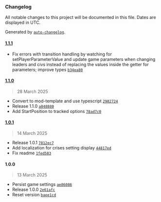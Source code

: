 ### Changelog

All notable changes to this project will be documented in this file. Dates are displayed in UTC.

Generated by [`auto-changelog`](https://github.com/CookPete/auto-changelog).

#### [1.1.1](https://github.com/tpadjen/civ-vii-sticky-game-settings/compare/1.1.0...1.1.1)

- Fix errors with transition handling by watching for setPlayerParameterValue and update game parameters when changing leaders and civs instead of replacing the values inside the getter for parameters; improve types [`b34ea80`](https://github.com/tpadjen/civ-vii-sticky-game-settings/commit/b34ea80392baac9546e92d9d13942082299ca419)

#### [1.1.0](https://github.com/tpadjen/civ-vii-sticky-game-settings/compare/1.0.1...1.1.0)

> 28 March 2025

- Convert to mod-template and use typescript [`2982724`](https://github.com/tpadjen/civ-vii-sticky-game-settings/commit/29827240d0741741a2f12fcf967d7733695ffb89)
- Release 1.1.0 [`a848880`](https://github.com/tpadjen/civ-vii-sticky-game-settings/commit/a84888097a3a799d801b0d5c80fcbda84820adb2)
- Add StartPosition to tracked options [`78ad7c0`](https://github.com/tpadjen/civ-vii-sticky-game-settings/commit/78ad7c0be929d5d8555357f50631a87a65256d51)

#### [1.0.1](https://github.com/tpadjen/civ-vii-sticky-game-settings/compare/1.0.0...1.0.1)

> 14 March 2025

- Release 1.0.1 [`7812ec7`](https://github.com/tpadjen/civ-vii-sticky-game-settings/commit/7812ec72900119e4a28aeab5f1c19dddedd8c7a7)
- Add localization for crises setting display [`44817ed`](https://github.com/tpadjen/civ-vii-sticky-game-settings/commit/44817ed94c90c1ad1ed5c3000e0418604b753f88)
- Fix readme [`1fed583`](https://github.com/tpadjen/civ-vii-sticky-game-settings/commit/1fed583ee375a2adb3188490ed54055b45634302)

#### 1.0.0

> 13 March 2025

- Persist game settings [`ae86086`](https://github.com/tpadjen/civ-vii-sticky-game-settings/commit/ae860864d05675aea3db3f5a688453e154105c0d)
- Release 1.0.0 [`2e61afc`](https://github.com/tpadjen/civ-vii-sticky-game-settings/commit/2e61afc02c9a78e8f2660caf58c59a27d0108556)
- Reset version [`baee1cd`](https://github.com/tpadjen/civ-vii-sticky-game-settings/commit/baee1cda274e4d83751a34945f1a7f5694bc8fb8)
